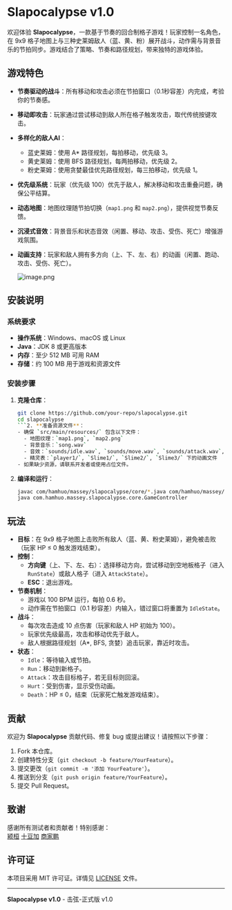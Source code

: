 # Slapocalypse v1.0

欢迎体验 **Slapocalypse**，一款基于节奏的回合制格子游戏！玩家控制一名角色，在 9x9 格子地图上与三种史莱姆敌人（蓝、黄、粉）展开战斗，动作需与背景音乐的节拍同步。游戏结合了策略、节奏和路径规划，带来独特的游戏体验。

## 游戏特色

- **节奏驱动的战斗**：所有移动和攻击必须在节拍窗口（0.1秒容差）内完成，考验你的节奏感。
- **移动即攻击**：玩家通过尝试移动到敌人所在格子触发攻击，取代传统按键攻击。
- **多样化的敌人AI**：
  - 蓝史莱姆：使用 A* 路径规划，每拍移动，优先级 3。
  - 黄史莱姆：使用 BFS 路径规划，每两拍移动，优先级 2。
  - 粉史莱姆：使用贪婪最佳优先路径规划，每三拍移动，优先级 1。
- **优先级系统**：玩家（优先级 100）优先于敌人，解决移动和攻击重叠问题，确保公平结算。
- **动态地图**：地图纹理随节拍切换（`map1.png` 和 `map2.png`），提供视觉节奏反馈。
- **沉浸式音效**：背景音乐和状态音效（闲置、移动、攻击、受伤、死亡）增强游戏氛围。
- **动画支持**：玩家和敌人拥有多方向（上、下、左、右）的动画（闲置、跑动、攻击、受伤、死亡）。

  ![image.png](https://cdn.jsdelivr.net/gh/hamhuo-hub/HamPic@img/img/20250520133844662.png)

## 安装说明

### 系统要求
- **操作系统**：Windows、macOS 或 Linux
- **Java**：JDK 8 或更高版本
- **内存**：至少 512 MB 可用 RAM
- **存储**：约 100 MB 用于游戏和资源文件

### 安装步骤
1. **克隆仓库**：
   ```bash  
   git clone https://github.com/your-repo/slapocalypse.git  
   cd slapocalypse  
   ```2. **准备资源文件**：  
   - 确保 `src/main/resources/` 包含以下文件：  
     - 地图纹理：`map1.png`, `map2.png`  
     - 背景音乐：`song.wav`  
     - 音效：`sounds/idle.wav`, `sounds/move.wav`, `sounds/attack.wav`, `sounds/hurt.wav`, `sounds/death.wav`  
     - 精灵表：`player1/`, `Slime1/`, `Slime2/`, `Slime3/` 下的动画文件  
   - 如果缺少资源，请联系开发者或使用占位文件。  
3. **编译和运行**：
   ```bash  
   javac com/hamhuo/massey/slapocalypse/core/*.java com/hamhuo/massey/slapocalypse/entity/*.java com/hamhuo/massey/slapocalypse/state/*.java  
   java com.hamhuo.massey.slapocalypse.core.GameController  
   ```  
## 玩法

- **目标**：在 9x9 格子地图上击败所有敌人（蓝、黄、粉史莱姆），避免被击败（玩家 HP ≤ 0 触发游戏结束）。
- **控制**：
  - **方向键**（上、下、左、右）：选择移动方向，尝试移动到空地板格子（进入 `RunState`）或敌人格子（进入 `AttackState`）。
  - **ESC**：退出游戏。
- **节奏机制**：
  - 游戏以 100 BPM 运行，每拍 0.6 秒。
  - 动作需在节拍窗口（0.1 秒容差）内输入，错过窗口将重置为 `IdleState`。
- **战斗**：
  - 每次攻击造成 10 点伤害（玩家和敌人 HP 初始为 100）。
  - 玩家优先级最高，攻击和移动优先于敌人。
  - 敌人根据路径规划（A*, BFS, 贪婪）追击玩家，靠近时攻击。
- **状态**：
  - `Idle`：等待输入或节拍。
  - `Run`：移动到新格子。
  - `Attack`：攻击目标格子，若无目标则回滚。
  - `Hurt`：受到伤害，显示受伤动画。
  - `Death`：HP ≤ 0，结束（玩家死亡触发游戏结束）。



## 贡献

欢迎为 **Slapocalypse** 贡献代码、修复 bug 或提出建议！请按照以下步骤：

1. Fork 本仓库。
2. 创建特性分支（`git checkout -b feature/YourFeature`）。
3. 提交更改（`git commit -m '添加 YourFeature'`）。
4. 推送到分支（`git push origin feature/YourFeature`）。
5. 提交 Pull Request。


## 致谢

感谢所有测试者和贡献者！特别感谢：  
[颍桓](https://gitee.com/ddd020622)
[十豆加](https://gitee.com/shi-dou-jia)
[商家鹏](https://gitee.com/shang-jiapeng)
## 许可证

本项目采用 MIT 许可证。详情见 [LICENSE](LICENSE) 文件。
  
---  

**Slapocalypse v1.0** - 击弦-正式版 v1.0